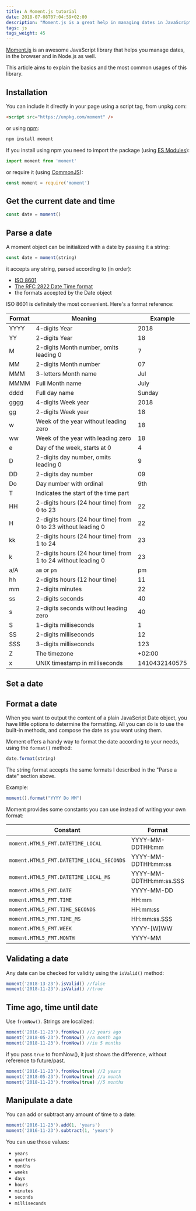 ```yaml
---
title: A Moment.js tutorial
date: 2018-07-08T07:04:59+02:00
description: "Moment.js is a great help in managing dates in JavaScript"
tags: js
tags_weight: 45
---
```


[Moment.js](https://momentjs.com) is an awesome JavaScript library that helps you manage dates, in the browser and in Node.js as well.

This article aims to explain the basics and the most common usages of this library.

## Installation

You can include it directly in your page using a script tag, from unpkg.com:

```html
<script src="https://unpkg.com/moment" />
```

or using [npm](/npm/):

```bash
npm install moment
```

If you install using npm you need to import the package (using [ES Modules](/es-modules/)):

```js
import moment from 'moment'
```

or require it (using [CommonJS](/commonjs/)):

```js
const moment = require('moment')
```

## Get the current date and time

```js
const date = moment()
```

## Parse a date

A moment object can be initialized with a date by passing it a string:

```js
const date = moment(string)
```

it accepts any string, parsed according to (in order):

- [ISO 8601](https://en.wikipedia.org/wiki/ISO_8601)
- [The RFC 2822 Date Time format](https://tools.ietf.org/html/rfc2822#section-3.3)
- the formats accepted by the Date object

ISO 8601 is definitely the most convenient. Here's a format reference:

Format | Meaning | Example
---------|----------| ---
 YYYY | 4-digits Year | 2018
 YY | 2-digits Year | 18
 M | 2-digits Month number, omits leading 0 | 7
 MM | 2-digits Month number | 07
 MMM | 3-letters Month name | Jul
 MMMM | Full Month name | July
 dddd | Full day name | Sunday
 gggg | 4-digits Week year | 2018
 gg | 2-digits Week year | 18
 w | Week of the year without leading zero | 18
 ww | Week of the year with leading zero | 18
 e | Day of the week, starts at 0 | 4
 D | 2-digits day number, omits leading 0 | 9
 DD | 2-digits day number | 09
 Do | Day number with ordinal | 9th
 T | Indicates the start of the time part |
 HH | 2-digits hours (24 hour time) from 0 to 23 | 22
 H | 2-digits hours (24 hour time) from 0 to 23 without leading 0 | 22
 kk | 2-digits hours (24 hour time) from 1 to 24| 23
 k | 2-digits hours (24 hour time) from 1 to 24 without leading 0 | 23
 a/A | `am` or `pm` | pm
 hh | 2-digits hours (12 hour time) | 11
 mm | 2-digits minutes | 22
 ss | 2-digits seconds |40
 s | 2-digits seconds without leading zero |40
 S | 1-digits milliseconds | 1
 SS | 2-digits milliseconds | 12
 SSS | 3-digits milliseconds | 123
 Z | The timezone | +02:00
 x | UNIX timestamp in milliseconds | 1410432140575

## Set a date

## Format a date

When you want to output the content of a plain JavaScript Date object, you have little options to determine the formatting. All you can do is to use the built-in methods, and compose the date as you want using them.

Moment offers a handy way to format the date according to your needs, using the `format()` method:

```js
date.format(string)
```

The string format accepts the same formats I described in the "Parse a date" section above.

Example:

```js
moment().format("YYYY Do MM")
```

Moment provides some constants you can use instead of writing your own format:

Constant | Format | Example
---------|----------| ---
`moment.HTML5_FMT.DATETIME_LOCAL` | 	YYYY-MM-DDTHH:mm |	2017-12-14T16:34
`moment.HTML5_FMT.DATETIME_LOCAL_SECONDS` | 	YYYY-MM-DDTHH:mm:ss |	2017-12-14T16:34:10
`moment.HTML5_FMT.DATETIME_LOCAL_MS` | 	YYYY-MM-DDTHH:mm:ss.SSS |	2017-12-14T16:34:10.234
`moment.HTML5_FMT.DATE` | 	YYYY-MM-DD |	2017-12-14
`moment.HTML5_FMT.TIME` | 	HH:mm |	16:34
`moment.HTML5_FMT.TIME_SECONDS` | 	HH:mm:ss |	16:34:10
`moment.HTML5_FMT.TIME_MS` | 	HH:mm:ss.SSS |	16:34:10.234
`moment.HTML5_FMT.WEEK` | 	YYYY-[W]WW |	2017-W50
`moment.HTML5_FMT.MONTH` | 	YYYY-MM	 |2017-12

## Validating a date

Any date can be checked for validity using the `isValid()` method:

```js
moment('2018-13-23').isValid() //false
moment('2018-11-23').isValid() //true
```

## Time ago, time until date

Use `fromNow()`. Strings are localized:

```js
moment('2016-11-23').fromNow() //2 years ago
moment('2018-05-23').fromNow() //a month ago
moment('2018-11-23').fromNow() //in 5 months
```

if you pass `true` to fromNow(), it just shows the difference, without reference to future/past.

```js
moment('2016-11-23').fromNow(true) //2 years
moment('2018-05-23').fromNow(true) //a month
moment('2018-11-23').fromNow(true) //5 months
```

## Manipulate a date

You can add or subtract any amount of time to a date:

```js
moment('2016-11-23').add(1, 'years')
moment('2016-11-23').subtract(1, 'years')
```

You can use those values:

- `years`
- `quarters`
- `months`
- `weeks`
- `days`
- `hours`
- `minutes`
- `seconds`
- `milliseconds`

